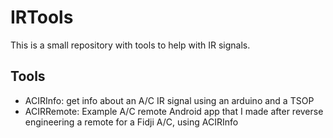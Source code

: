 # IRTools
This is a small repository with tools to help with IR signals.

## Tools
- ACIRInfo: get info about an A/C IR signal using an arduino and a TSOP
- ACIRRemote: Example A/C remote Android app that I made after reverse engineering a remote for a Fidji A/C, using ACIRInfo
